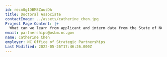 ```yaml
---
id: recm0g1DBM8ZuusDA
title: Doctoral Associate
contactImage: ../assets/catherine_chen.jpg
Project Page Content: |+
  What can we learn from applicant and intern data from the State of NC internship program?
email: partnerships@osbm.nc.gov
name: Catherine Chen
employer: NC Office of Strategic Partnerships
Last Modified: 2022-05-26T17:46:26.000Z
---
```

